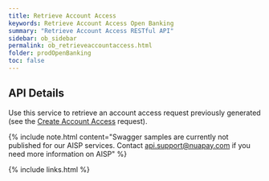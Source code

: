 ```yaml
---
title: Retrieve Account Access
keywords: Retrieve Account Access Open Banking 
summary: "Retrieve Account Access RESTful API"
sidebar: ob_sidebar
permalink: ob_retrieveaccountaccess.html
folder: prodOpenBanking
toc: false
---
```


## API Details

Use this service to retrieve an account access request previously generated (see the [Create Account Access](ob_createaccountaccess.html) request). 

<!--
{% include swagger_ob.html %}

<ul id="profileTabs" class="nav nav-tabs">
    
   
</ul>
 
 {% include redoc.html %}

loadRedoc('#profileTabs', 'https://sentenial.github.io/open-banking-swagger/docs/redoc.html');
var timerRef = setInterval(function() { getDocs('operation/getAccountRequestUsingGET','#profileTabs',timerRef); }, 500);

</script>


<div id="mydiv"></div>


</div>



</div>

-->
{% include note.html content="Swagger samples are currently not published for our AISP services. Contact [api.support@nuapay.com](mailto:api.support@nuapay.com) if you need more information on AISP" %}

{% include links.html %}